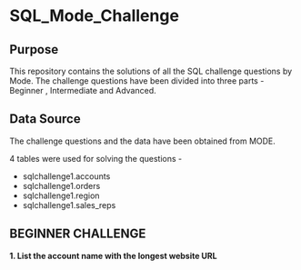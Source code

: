 # SQL_Mode_Challenge

## Purpose

This repository contains the solutions of all the SQL challenge questions by Mode. The challenge questions have been divided into three parts - Beginner , Intermediate and Advanced.

## Data Source

The challenge questions and the data have been obtained from MODE.

4 tables were used for solving the questions - 

- sqlchallenge1.accounts
- sqlchallenge1.orders
- sqlchallenge1.region
- sqlchallenge1.sales_reps

## BEGINNER CHALLENGE

**1. List the account name with the longest website URL**


